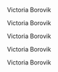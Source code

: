   <div style="background: url('https://github.com/Victoria-Borovik/Victoria-Borovik/assets/103994412/ae7b4968-5204-4e4a-8823-5c92b4da4b1b')">
    <p>Victoria Borovik</p>
    <p>Victoria Borovik</p>
    <p>Victoria Borovik</p>
    <p>Victoria Borovik</p>
    <p>Victoria Borovik</p>

  </div>
